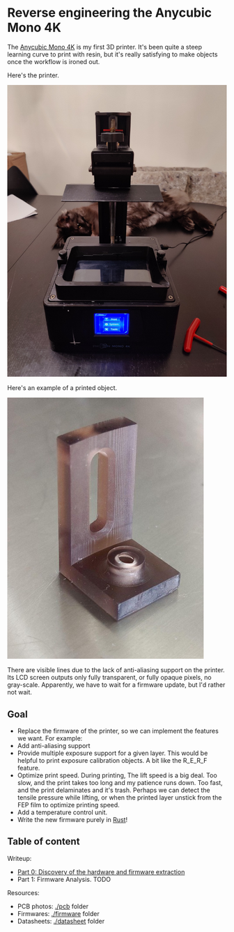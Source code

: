 Reverse engineering the Anycubic Mono 4K
========================================

The [Anycubic Mono 4K](https://www.anycubic.com/collections/3d-printers/products/photon-mono-4k)
is my first 3D printer. It's been quite a steep learning curve to print with
resin, but it's really satisfying to make objects once the workflow is ironed
out.

Here's the printer.

![Anycubic Mono 4K](part0/printer.jpg)

Here's an example of a printed object.

![Printed Bracket](part0/bracket_print.jpg)

There are visible lines due to the lack of anti-aliasing support on the printer.
Its LCD screen outputs only fully transparent, or fully opaque pixels, no gray-scale.
Apparently, we have to wait for a firmware update, but I'd rather not wait.

## Goal

* Replace the firmware of the printer, so we can implement the features we want.
  For example:
* Add anti-aliasing support
* Provide multiple exposure support for a given layer. This would be helpful to print
  exposure calibration objects. A bit like the R_E_R_F feature.
* Optimize print speed. During printing, The lift speed is a big deal. Too slow, and the print takes
  too long and my patience runs down. Too fast, and the print delaminates and
  it's trash. Perhaps we can detect the tensile pressure while lifting, or when
  the printed layer unstick from the FEP film to optimize printing speed.
* Add a temperature control unit.
* Write the new firmware purely in [Rust](https://www.rust-lang.org/what/embedded)!

## Table of content

Writeup:

* [Part 0: Discovery of the hardware and firmware extraction](part0)
* Part 1: Firmware Analysis. TODO

Resources:

* PCB photos: [./pcb](pcb) folder
* Firmwares: [./firmware](firmware) folder
* Datasheets: [./datasheet](datasheet) folder
